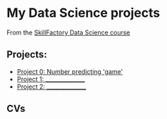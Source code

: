 # My Data Science projects

From the [SkillFactory Data Science course](https://skillfactory.ru/data-scientist-pro)

## Projects:

* [Project 0: Number predicting 'game'](https://github.com/TonyVinsenty/sf_data_science/tree/main/project_0)
* [Project 1: ______________](_____)
* [Project 2: ______________](_____)

## CVs